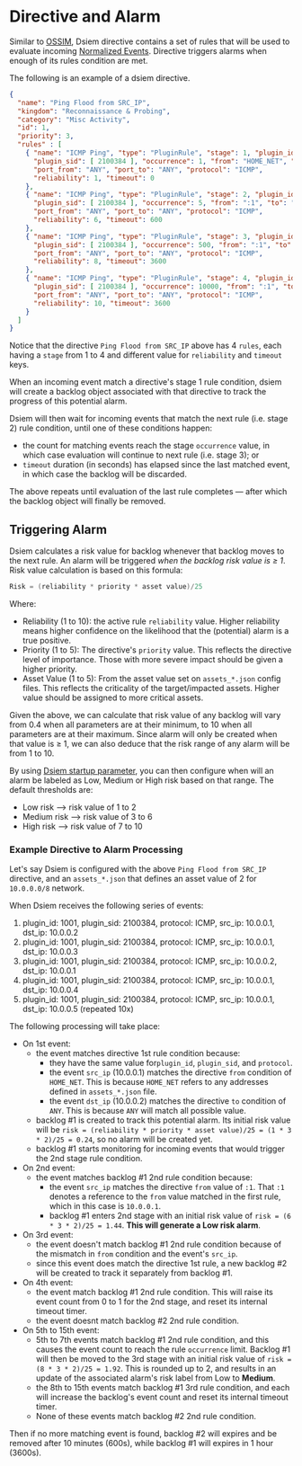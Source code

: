 # Directive and Alarm

Similar to [OSSIM](https://www.alienvault.com/products/ossim), Dsiem directive contains a set of rules that will be used to evaluate incoming [Normalized Events](./dsiem_plugin.md#normalized-event). Directive triggers alarms when enough of its rules condition are met.

The following is an example of a dsiem directive.

```json
{
  "name": "Ping Flood from SRC_IP",
  "kingdom": "Reconnaissance & Probing",
  "category": "Misc Activity",
  "id": 1,
  "priority": 3,
  "rules" : [
    { "name": "ICMP Ping", "type": "PluginRule", "stage": 1, "plugin_id": 1001, 
      "plugin_sid": [ 2100384 ], "occurrence": 1, "from": "HOME_NET", "to": "ANY",
      "port_from": "ANY", "port_to": "ANY", "protocol": "ICMP", 
      "reliability": 1, "timeout": 0 
    },
    { "name": "ICMP Ping", "type": "PluginRule", "stage": 2, "plugin_id": 1001,
      "plugin_sid": [ 2100384 ], "occurrence": 5, "from": ":1", "to": "ANY",
      "port_from": "ANY", "port_to": "ANY", "protocol": "ICMP",
      "reliability": 6, "timeout": 600 
    },
    { "name": "ICMP Ping", "type": "PluginRule", "stage": 3, "plugin_id": 1001,
      "plugin_sid": [ 2100384 ], "occurrence": 500, "from": ":1", "to": "ANY", 
      "port_from": "ANY", "port_to": "ANY", "protocol": "ICMP", 
      "reliability": 8, "timeout": 3600
    },
    { "name": "ICMP Ping", "type": "PluginRule", "stage": 4, "plugin_id": 1001,
      "plugin_sid": [ 2100384 ], "occurrence": 10000, "from": ":1", "to": "ANY", 
      "port_from": "ANY", "port_to": "ANY", "protocol": "ICMP", 
      "reliability": 10, "timeout": 3600
    }
  ]
}
```
Notice that the directive `Ping Flood from SRC_IP` above has 4 `rules`, each having a `stage` from 1 to 4 and different value for `reliability` and `timeout` keys.

When an incoming event match a directive's stage 1 rule condition, dsiem will create a backlog object associated with that directive to track the progress of this potential alarm.

Dsiem will then wait for incoming events that match the next rule (i.e. stage 2) rule condition, until one of these conditions happen:
- the count for matching events reach the stage `occurrence` value, in which case evaluation will continue to next rule (i.e. stage 3); or
- `timeout` duration (in seconds) has elapsed since the last matched event, in which case the backlog will be discarded.

The above repeats until evaluation of the last rule completes — after which the backlog object will finally be removed.

## Triggering Alarm

Dsiem calculates a risk value for backlog whenever that backlog moves to the next rule. An alarm will be triggered *when the backlog risk value is ≥ 1*. Risk value calculation is based on this formula:

```go
Risk = (reliability * priority * asset value)/25
```

Where: 
- Reliability (1 to 10): the active rule `reliability` value. Higher reliability means higher confidence on the likelihood that the (potential) alarm is a true positive.
- Priority (1 to 5): The directive's `priority` value. This reflects the directive level of importance. Those with more severe impact should be given a higher priority.
- Asset Value (1 to 5): From the asset value set on `assets_*.json` config files. This reflects the criticality of the target/impacted assets. Higher value should be assigned to more critical assets. 

Given the above, we can calculate that risk value of any backlog will vary from 0.4 when all parameters are at their minimum, to 10 when all parameters are at their maximum. Since alarm will only be created when that value is ≥ 1, we can also deduce that the risk range of any alarm will be from 1 to 10.

By using [Dsiem startup parameter](commands.md#dsiem-command-flags), you can then configure when will an alarm be labeled as Low, Medium or High risk based on that range. The default thresholds are:
- Low risk ⟶ risk value of 1 to 2
- Medium risk ⟶ risk value of 3 to 6
- High risk ⟶ risk value of 7 to 10 

### Example Directive to Alarm Processing

Let's say Dsiem is configured with the above `Ping Flood from SRC_IP` directive, and an `assets_*.json` that defines an asset value of 2 for `10.0.0.0/8` network.

When Dsiem receives the following series of events:
1. plugin_id: 1001, plugin_sid: 2100384, protocol: ICMP, src_ip: 10.0.0.1, dst_ip: 10.0.0.2
1. plugin_id: 1001, plugin_sid: 2100384, protocol: ICMP, src_ip: 10.0.0.1, dst_ip: 10.0.0.3
1. plugin_id: 1001, plugin_sid: 2100384, protocol: ICMP, src_ip: 10.0.0.2, dst_ip: 10.0.0.1
1. plugin_id: 1001, plugin_sid: 2100384, protocol: ICMP, src_ip: 10.0.0.1, dst_ip: 10.0.0.4
1. plugin_id: 1001, plugin_sid: 2100384, protocol: ICMP, src_ip: 10.0.0.1, dst_ip: 10.0.0.5 (repeated 10x)

The following processing will take place:

* On 1st event:
  * the event matches directive 1st rule condition because:
    * they have the same value for`plugin_id`, `plugin_sid`, and `protocol`.
    * the event `src_ip` (10.0.0.1) matches the directive `from` condition of `HOME_NET`. This is because `HOME_NET` refers to any addresses defined in `assets_*.json` file.
    * the event `dst_ip` (10.0.0.2) matches the directive `to` condition of `ANY`. This is because `ANY` will match all possible value.
  * backlog #1 is created to track this potential alarm. Its initial risk value will be `risk = (reliability * priority * asset value)/25 = (1 * 3 * 2)/25 = 0.24`, so no alarm will be created yet.
  * backlog #1 starts monitoring for incoming events that would trigger the 2nd stage rule condition.
* On 2nd event:  
  * the event matches backlog #1 2nd rule condition because:
    * the event `src_ip` matches the directive `from` value of `:1`. That `:1` denotes a reference to the `from` value matched in the first rule, which in this case is `10.0.0.1`.
    * backlog #1 enters 2nd stage with an initial risk value of `risk = (6 * 3 * 2)/25 = 1.44`. **This will generate a Low risk alarm**.
* On 3rd event:
  * the event doesn't match backlog #1 2nd rule condition because of the mismatch in `from` condition and the event's `src_ip`.
  * since this event does match the directive 1st rule, a new backlog #2 will be created to track it separately from backlog #1.
* On 4th event:
  * the event match backlog #1 2nd rule condition. This will raise its event count from 0 to 1 for the 2nd stage, and reset its internal timeout timer.
  * the event doesnt match backlog #2 2nd rule condition.
* On 5th to 15th event:
  * 5th to 7th events match backlog #1 2nd rule condition, and this causes the event count to reach the rule `occurrence` limit. Backlog #1 will then be moved to the 3rd stage with an initial risk value of `risk = (8 * 3 * 2)/25 = 1.92`. This is rounded up to 2, and results in an update of the associated alarm's risk label from Low to **Medium**.
  * the 8th to 15th events match backlog #1 3rd rule condition, and each will  increase the backlog's event count and reset its internal timeout timer.
  * None of these events match backlog #2 2nd rule condition.

Then if no more matching event is found, backlog #2 will expires and be removed after 10 minutes (600s), while backlog #1 will expires in 1 hour (3600s).